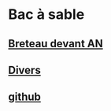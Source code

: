 # Bac à sable
## [Breteau devant AN](assnat-breteau.md)
## [Divers](divers.md)
## [github](github.md)
